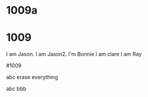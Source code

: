 
# 1009a

# 1009

I am Jason.
I am Jason2.
I'm Bonnie
I am clare
I am Ray

#1009

abc
erase everything

abc
bbb
